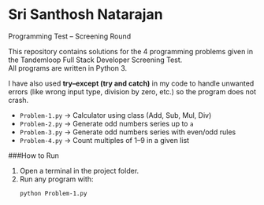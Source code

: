 # Sri Santhosh Natarajan
Programming Test – Screening Round

This repository contains solutions for the 4 programming problems given in the Tandemloop Full Stack Developer Screening Test.  
All programs are written in Python 3.

I have also used **try–except (try and catch)** in my code to handle unwanted errors (like wrong input type, division by zero, etc.) so the program does not crash.

- `Problem-1.py` → Calculator using class (Add, Sub, Mul, Div)
- `Problem-2.py` → Generate odd numbers series up to `a`
- `Problem-3.py` → Generate odd numbers series with even/odd rules
- `Problem-4.py` → Count multiples of 1–9 in a given list

###How to Run
1. Open a terminal in the project folder.
2. Run any program with:
   ```bash
   python Problem-1.py
